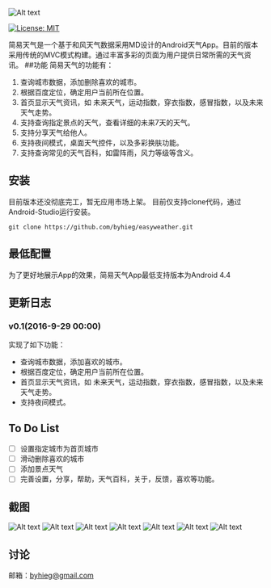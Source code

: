 
![Alt text](https://github.com/byhieg/easyweather/blob/master/images/title.png)

[![License: MIT](https://img.shields.io/badge/License-MIT-yellow.svg)](https://opensource.org/licenses/MIT)


简易天气是一个基于和风天气数据采用MD设计的Android天气App。目前的版本采用传统的MVC模式构建。通过丰富多彩的页面为用户提供日常所需的天气资讯。
##功能
简易天气的功能有：
1. 查询城市数据，添加删除喜欢的城市。
2. 根据百度定位，确定用户当前所在位置。
3.  首页显示天气资讯，如 未来天气，运动指数，穿衣指数，感冒指数，以及未来天气走势。
4.  支持查询指定景点的天气，查看详细的未来7天的天气。
5.  支持分享天气给他人。
6.  支持夜间模式，桌面天气控件，以及多彩换肤功能。
7.  支持查询常见的天气百科，如雷阵雨，风力等级等含义。

## 安装
目前版本还没彻底完工，暂无应用市场上架。
目前仅支持clone代码，通过Android-Studio运行安装。
```
git clone https://github.com/byhieg/easyweather.git
```

## 最低配置
为了更好地展示App的效果，简易天气App最低支持版本为Android 4.4

## 更新日志

### v0.1(2016-9-29 00:00)
实现了如下功能：
-  查询城市数据，添加喜欢的城市。
-  根据百度定位，确定用户当前所在位置。
-   首页显示天气资讯，如 未来天气，运动指数，穿衣指数，感冒指数，以及未来天气走势。
-   支持夜间模式。

## To Do List
- [ ]  设置指定城市为首页城市
- [ ]  滑动删除喜欢的城市
- [ ]  添加景点天气
- [ ]  完善设置，分享，帮助，天气百科，关于，反馈，喜欢等功能。

## 截图
![Alt text](https://github.com/byhieg/easyweather/blob/master/images/1.png)
![Alt text](https://github.com/byhieg/easyweather/blob/master/images/2.png)
![Alt text](https://github.com/byhieg/easyweather/blob/master/images/3.png)
![Alt text](https://github.com/byhieg/easyweather/blob/master/images/4.png)
![Alt text](https://github.com/byhieg/easyweather/blob/master/images/5.png)
![Alt text](https://github.com/byhieg/easyweather/blob/master/images/6.png)
![Alt text](https://github.com/byhieg/easyweather/blob/master/images/7.png)

## 讨论
邮箱：byhieg@gmail.com





